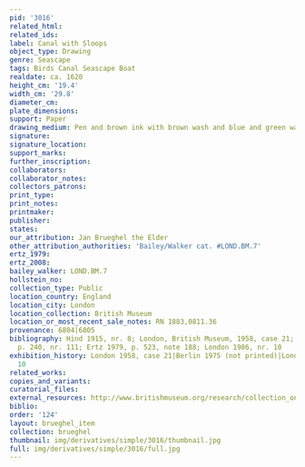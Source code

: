 ```yaml
---
pid: '3016'
related_html: 
related_ids: 
label: Canal with Sloops
object_type: Drawing
genre: Seascape
tags: Birds Canal Seascape Boat
realdate: ca. 1620
height_cm: '19.4'
width_cm: '29.8'
diameter_cm: 
plate_dimensions: 
support: Paper
drawing_medium: Pen and brown ink with brown wash and blue and green watercolour
signature: 
signature_location: 
support_marks: 
further_inscription: 
collaborators: 
collaborator_notes: 
collectors_patrons: 
print_type: 
print_notes: 
printmaker: 
publisher: 
states: 
our_attribution: Jan Brueghel the Elder
other_attribution_authorities: 'Bailey/Walker cat. #LOND.BM.7'
ertz_1979: 
ertz_2008: 
bailey_walker: LOND.BM.7
hollstein_no: 
collection_type: Public
location_country: England
location_city: London
location_collection: British Museum
location_or_most_recent_sale_notes: RN 1883,0811.36
provenance: 6804|6805
bibliography: Hind 1915, nr. 8; London, British Museum, 1958, case 21; Winner 1961,
  p. 240, nr. 111; Ertz 1979, p. 523, note 188; London 1986, nr. 10
exhibition_history: London 1958, case 21|Berlin 1975 (not printed)|London 1986, nr.
  10
related_works: 
copies_and_variants: 
curatorial_files: 
external_resources: http://www.britishmuseum.org/research/collection_online/collection_object_details.aspx?objectId=712245&partId=1&searchText=1883%2C0811.36&page=1
biblio: 
order: '124'
layout: brueghel_item
collection: brueghel
thumbnail: img/derivatives/simple/3016/thumbnail.jpg
full: img/derivatives/simple/3016/full.jpg
---
```

